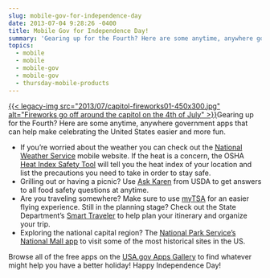 ```yaml
---
slug: mobile-gov-for-independence-day
date: 2013-07-04 9:28:26 -0400
title: Mobile Gov for Independence Day!
summary: 'Gearing up for the Fourth? Here are some anytime, anywhere government apps that can help make celebrating the United States easier and more fun. If you&#8217;re worried about the weather you can check out the National Weather Service mobile website. If the heat'
topics:
  - mobile
  - mobile
  - mobile-gov
  - mobile-gov
  - thursday-mobile-products
---
```


[{{< legacy-img src="2013/07/capitol-fireworks01-450x300.jpg" alt="Fireworks go off around the capitol on the 4th of July" >}}](https://s3.amazonaws.com/digitalgov/_legacy-img/2013/07/capitol-fireworks01.jpg)Gearing up for the Fourth? Here are some anytime, anywhere government apps that can help make celebrating the United States easier and more fun.

  * If you&#8217;re worried about the weather you can check out the [National Weather Service](http://mobile.weather.gov/#typeLocation "National Weather Service") mobile website. If the heat is a concern, the OSHA [Heat Index Safety Tool](http://www.osha.gov/SLTC/heatillness/heat_index/heat_app.html "Heat Safety Tool ") will tell you the heat index of your location and list the precautions you need to take in order to stay safe.
  * Grilling out or having a picnic? Use [Ask Karen](http://apps.usa.gov/ask-karen.shtml) from USDA to get answers to all food safety questions at anytime.
  * Are you traveling somewhere? Make sure to use [myTSA](http://www.tsa.gov/traveler-information/my-tsa-mobile-application) for an easier flying experience. Still in the planning stage? Check out the State Department&#8217;s [Smart Traveler](http://apps.usa.gov/smart-traveler.shtml) to help plan your itinerary and organize your trip.
  * Exploring the national capital region? The [National Park Service&#8217;s National Mall app](http://apps.usa.gov/nps-national-mall.shtml) to visit some of the most historical sites in the US.

Browse all of the free apps on the [USA.gov Apps Gallery](http://apps.usa.gov/) to find whatever might help you have a better holiday! Happy Independence Day!